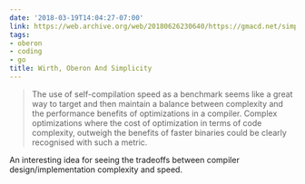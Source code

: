 ```yaml
---
date: '2018-03-19T14:04:27-07:00'
link: https://web.archive.org/web/20180626230640/https://gmacd.net/simplicity/2013/04/25/wirth-oberon-and-simplicity.html
tags:
- oberon
- coding
- go
title: Wirth, Oberon And Simplicity
---
```


>The use of self-compilation speed as a benchmark seems like a great way to target and then maintain a balance between complexity and the performance benefits of optimizations in a compiler. Complex optimizations where the cost of optimization in terms of code complexity, outweigh the benefits of faster binaries could be clearly recognised with such a metric.

An interesting idea for seeing the tradeoffs between compiler design/implementation complexity and speed.
